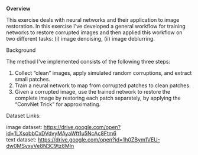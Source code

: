 **Overview**<br>

This exercise deals with neural networks and their application to image restoration. In this exercise 
I've developed a general workflow for training networks to restore corrupted images and then applied this
workflow on two different tasks: (i) image denoising, (ii) image deblurring.

Background

The method I've implemented consists of the following three steps:
1. Collect “clean” images, apply simulated random corruptions, and extract small patches.
2. Train a neural network to map from corrupted patches to clean patches.
3. Given a corrupted image, use the trained network to restore the complete image by restoring each
patch separately, by applying the “ConvNet Trick” for approximating.


Dataset Links:

image dataset: https://drive.google.com/open?id=1LXsqbbCxDVdvyMAyaWft1u5NcAc8Ftm6 <br/>
text dataset:  https://drive.google.com/open?id=1h0ZBym1VEU-dw0MSyxyVe8N3C9tz8MIn
